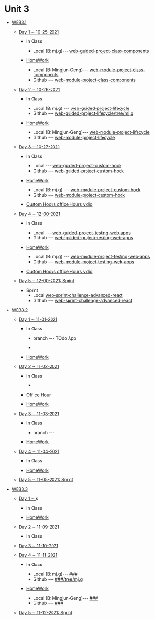 # Unit 3

* [WEB3.1](<#>)

     * [Day 1 -- 10-25-2021](<#>)
     
         * In Class
            * Local (B: mj.g)--- [web-guided-project-class-components](<./Unit3/WEB3.1/D1_work/web-guided-project-class-components/>)
            <!-- * Github --- [web-guided-project-class-components/tree/mj.g](<https://github.com/everestsh/web-guided-project-class-components/tree/mj.g>) -->

        * [HomeWork](<#>)
            * Local (B: Mingjun-Geng)--- [web-module-project-class-components](<./Unit3/WEB3.1/D1_work/web-module-project-class-components/>)
            * Github --- [web-module-project-class-components](<https://github.com/everestsh/web-module-project-class-components>)


     * [Day 2 -- 10-26-2021](<#>)
     
         * In Class
            * Local (B: mj.g) --- [web-guided-project-lifecycle](<./Unit3/WEB3.1/D2_work/web-guided-project-lifecycle/>)
            * Github --- [web-guided-project-lifecycle/tree/mj.g](<https://github.com/sooof/web-guided-project-lifecycle/tree/mj.g>)


        * [HomeWork](<#>)
            * Local (B: Mingjun-Geng)--- [web-module-project-lifecycle ](<./Unit3/WEB3.1/D2_work/web-module-project-lifecycle/>)
            * Github --- [web-module-project-lifecycle ](<https://github.com/everestsh/web-module-project-lifecycle/tree/Mingjun-Geng>)


     * [Day 3 -- 10-27-2021](<#>)
     
         * In Class
            * Local --- [web-guided-project-custom-hook](<./Unit3/WEB3.1/D3_work/web-guided-project-custom-hook/>)
            * Github --- [web-guided-project-custom-hook](<https://github.com/sooof/web-guided-project-custom-hook/tree/mj.g>)

 
        * [HomeWork](<#>)
            * Local (B: mj.g)  --- [web-module-project-custom-hook](<./Unit3/WEB3.1/D3_work/web-module-project-custom-hook/>)
            * Github --- [web-module-project-custom-hook](<https://github.com/everestsh/web-module-project-custom-hook>)


        * [Custom Hooks office Hours vidio](<https://www.youtube.com/watch?v=lkmiNfWXbtU>)

     * [Day 4 -- 12-00-2021](<#>)
       * In Class
            * Local --- [web-guided-project-testing-web-apps](<./Unit3/WEB3.1/D4_work/web-guided-project-testing-web-apps/>)
            * Github --- [web-guided-project-testing-web-apps](<https://github.com/sooof/web-guided-project-testing-web-apps/tree/mj.g>)


        * [HomeWork](<#>)
            * Local (B: mj.g)  --- [web-module-project-testing-web-apps](<./Unit3/WEB3.1/D4_work/web-module-project-testing-web-apps/>)
            * Github --- [web-module-project-testing-web-apps](<https://github.com/everestsh/web-module-project-testing-web-apps>)


        * [Custom Hooks office Hours vidio](<https://www.youtube.com/watch?v=lkmiNfWXbtU>)
     * [Day 5 -- 12-00-2021: Sprint](<#>)
          
        *   [Sprint](<#>)
            *  Local   [web-sprint-challenge-advanced-react](./Unit3/WEB3.1/web-sprint-challenge-advanced-react)
            *  Github --- [web-sprint-challenge-advanced-react](<https://github.com/everestsh/web-sprint-challenge-advanced-react>)



* [WEB3.2](<#>)

     * [Day 1 -- 11-01-2021](<#>)
     
         * In Class



            * branch <OfficeHour> --- TOdo App

            *
        * [HomeWork](<#>)
  

     * [Day 2 -- 11-02-2021](<#>)
     
         * In Class


            *
         * Off ice Hour

        * [HomeWork](<#>)


     * [Day 3 -- 11-03-2021](<#>)
     
         * In Class



            *   branch <OfficeHour> --- 

            
        * [HomeWork](<#>)



     * [Day 4 -- 11-04-2021](<#>)
     
         * In Class



        * [HomeWork](<#>)


     * [Day 5 -- 11-05-2021: Sprint](<#>)
          




* [WEB3.3](<#>)

     * [Day 1 -- ](<#>)s
     
         * In Class



        * [HomeWork](<#>)


 
     * [Day 2 -- 11-09-2021](<#>)
     
         * In Class
 





 
     * [Day 3 -- 11-10-2021](<#>)
     
     * [Day 4 -- 11-11-2021](<#>)
     
         * In Class
            * Local (B: mj.g)--- [###](<./Unit3//WEB3.4/Day3/###/>)
            * Github --- [###/tree/mj.g](<https://github.com/sooof/###/tree/mj.g>)

  
        * [HomeWork](<#>)
            * Local (B: Mingjun-Geng)--- [###](<./Unit3//WEB3.3/Day4/###/>)
            * Github --- [###](<https://github.com/sooof/###>)

  
     * [Day 5 -- 11-12-2021: Sprint](<#>)
          
 

  